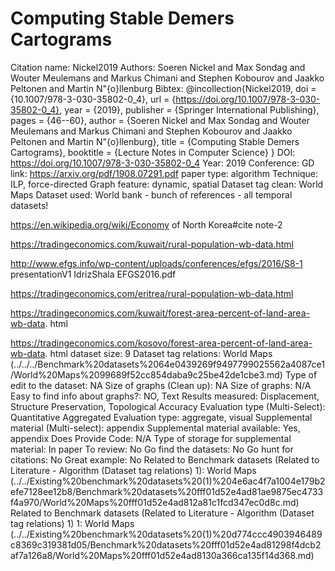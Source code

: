 # Computing Stable Demers Cartograms

Citation name: Nickel2019
Authors: Soeren Nickel and Max Sondag and Wouter Meulemans and Markus Chimani and Stephen Kobourov and Jaakko Peltonen and Martin N\"{o}llenburg
Bibtex: @incollection{Nickel2019,
doi = {10.1007/978-3-030-35802-0_4},
url = {https://doi.org/10.1007/978-3-030-35802-0_4},
year = {2019},
publisher = {Springer International Publishing},
pages = {46--60},
author = {Soeren Nickel and Max Sondag and Wouter Meulemans and Markus Chimani and Stephen Kobourov and Jaakko Peltonen and Martin N\"{o}llenburg},
title = {Computing Stable Demers Cartograms},
booktitle = {Lecture Notes in Computer Science}
}
DOI: https://doi.org/10.1007/978-3-030-35802-0_4
Year: 2019
Conference: GD
link: https://arxiv.org/pdf/1908.07291.pdf
paper type: algorithm
Technique: ILP, force-directed
Graph feature: dynamic, spatial
Dataset tag clean: World Maps
Dataset used: World bank - bunch of references - all temporal datasets!

https://en.wikipedia.org/wiki/Economy of North Korea#cite note-2

https://tradingeconomics.com/kuwait/rural-population-wb-data.html

http://www.efgs.info/wp-content/uploads/conferences/efgs/2016/S8-1
presentationV1 IdrizShala EFGS2016.pdf

https://tradingeconomics.com/eritrea/rural-population-wb-data.html

https://tradingeconomics.com/kuwait/forest-area-percent-of-land-area-wb-data.
html

https://tradingeconomics.com/kosovo/forest-area-percent-of-land-area-wb-data.
html
dataset size: 9
Dataset tag relations: World Maps (../../../Benchmark%20datasets%2064e0439269f9497799025562a4087ce1/World%20Maps%2099689f52cc854daba9c25be42de1cbe3.md)
Type of edit to the dataset: NA
Size of graphs (Clean up): NA
Size of graphs: N/A
Easy to find info about graphs?: NO, Text
Results measured: Displacement, Structure Preservation, Topological Accuracy
Evaluation type (Multi-Select): Quantitative Aggregated
Evaluation type: aggregate, visual
Supplemental material (Multi-select): appendix
Supplemental material available: Yes, appendix
Does Provide Code: N/A
Type of storage for supplemental material: In paper
To review: No
Go find the datasets: No
Go hunt for citations: No
Great example: No
Related to Benchmark datasets (Related to Literature - Algorithm (Dataset tag relations) 1): World Maps (../../Existing%20benchmark%20datasets%20(1)%204e6ac4f7a1004e179b2efe7128ee12b8/Benchmark%20datasets%20fff01d52e4ad81ae9875ec4733f4a970/World%20Maps%20fff01d52e4ad812a81c1fcd347ec0d8c.md)
Related to Benchmark datasets (Related to Literature - Algorithm (Dataset tag relations) 1) 1: World Maps (../../Existing%20benchmark%20datasets%20(1)%20d774ccc4903946489c8369c319381d05/Benchmark%20datasets%20fff01d52e4ad81298f4dcb2af7a126a8/World%20Maps%20fff01d52e4ad8130a366ca135f14d368.md)